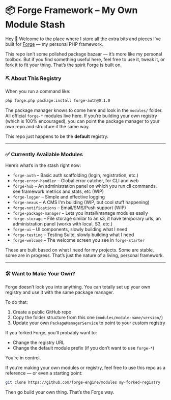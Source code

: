 # 📦 Forge Framework – My Own Module Stash

Hey 👋 Welcome to the place where I store all the extra bits and pieces I’ve built for [Forge](https://github.com/forge-engine/framework) — my personal PHP framework.

This repo isn’t some polished package bazaar — it’s more like my personal toolbox. But if you find something useful here, feel free to use it, tweak it, or fork it to fit your thing. That’s the spirit Forge is built on.

### ⛏️ About This Registry

When you run a command like:

```bash
php forge.php package:install forge-auth@0.1.0
```

The package manager knows to come here and look in the `modules/` folder. All official `forge-*` modules live here. If you’re building your own registry (which is 100% encouraged), you can point the package manager to your own repo and structure it the same way.

This repo just happens to be the **default** registry.

---

### ✅ Currently Available Modules

Here’s what’s in the stash right now:

- `forge-auth` – Basic auth scaffolding (login, registration, etc.)
- `forge-error-handler` – Global error catcher, for CLI and web
- `forge-hub` – An administration panel on which you run cli commands, see framework metrics and stats, etc (WIP)
- `forge-logger` – Simple and effective logging
- `forge-nexus` – A CMS I'm building (WIP, but cool stuff happening)
- `forge-notifications` – Email/SMS/Push support (WIP)
- `forge-package-manager` – Lets you install/manage modules easily
- `forge-storage` – File storage similar to an s3, it have temporary urls, an administration panel (works with local, S3, etc.)
- `forge-ui` – UI components, slowly building what I need
- `forge-testing` – Testing Suite, slowly building what I need
- `forge-welcome` – The welcome screen you see in `forge-starter`

These are built based on what I need for my projects. Some are stable, some are in progress. That’s just the nature of a living, personal framework.

---

### 🛠️ Want to Make Your Own?

Forge doesn’t lock you into anything. You can totally set up your own registry and use it with the same package manager.

To do that:

1. Create a public GitHub repo
2. Copy the folder structure from this one (`modules/module-name/version/`)
3. Update your own `PackageManagerService` to point to your custom registry

If you forked Forge, you’ll probably want to:

- Change the registry URL
- Change the default module prefix (if you don’t want to use `forge-*`)

You’re in control.

If you’re making your own modules or registry, feel free to use this repo as a reference — or even a starting point:

```bash
git clone https://github.com/forge-engine/modules my-forked-registry
```

Then go build your own thing. That’s the Forge way.

